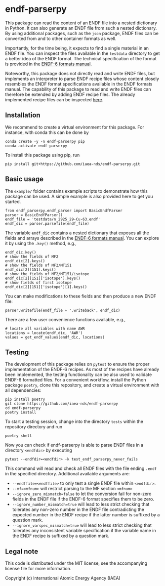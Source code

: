 # endf-parserpy

This package can read the content of an
ENDF file into a nested dictionary in Python.
It can also generate an ENDF file from
such a nested dictionary. By using additional
packages, such as the `json` package, ENDF files
can be converted from and to other container formats
as well.

Importantly, for the time being, it expects to find a single
material in an ENDF file. You can inspect the
files available in the `testdata` directory to
get a better idea of the ENDF format. The technical
specification of the format is provided in the
[ENDF-6 formats manual].

Noteworthy, this package does not directly read
and write ENDF files, but implements an interpreter
to parse ENDF recipe files whose content closely
resembles the ENDF format specifications available
in the ENDF formats manual. The capability of this
package to read and write ENDF files can therefore  be extended by
adding ENDF recipe files. The already implemented recipe files
can be inspected [here](https://github.com/iaea-nds/endf-parserpy/tree/main/endf_parserpy/endf_recipes).

## Installation

We recommend to create a virtual environment for
this package. For instance, with conda this can be done by
```
conda create -y -n endf-parserpy pip
conda activate endf-parserpy
```
To install this package using pip, run
```
pip install git+https://github.com/iaea-nds/endf-parserpy.git
```

## Basic usage

The `example/` folder contains example scripts to
demonstrate how this package can be used.
A simple example is also provided here to get you
started.
```
from endf_parserpy.endf_parser import BasicEndfParser
parser = BasicEndfParser()
endf_file = 'testdata/n_2925_29-Cu-63.endf'
endf_dic = parser.parsefile(endf_file)
```
The variable `endf_dic` contains a nested dictionary that
exposes all the fields and arrays described in
the [ENDF-6 formats manual].
You can explore it by using the `.key()` method, e.g.,
```
endf_dic.key()
# show the fields of MF2
endf_dic[2].keys()
# show the fields of MF2/MT151
endf_dic[2][151].keys()
# show the fields of MF2/MT151/isotope
endf_dic[2][151]['isotope'].keys()
# show fields of first isotope
endf_dic[2][151]['isotope'][1].keys()
```
You can make modifications to these fields and then
produce a new ENDF file:
```
parser.writefile(endf_file + '.writeback', endf_dic)
```

There are a few user convenience functions available, e.g.,
```
# locate all variables with name AWR
locations = locate(endf_dic, 'AWR')
values = get_endf_values(endf_dic, locations)
```

## Testing

The development of this package relies on `pytest` to ensure
the proper implementation of the ENDF-6 recipes. As most of
the recipes have already been implemented, the testing
functionality can be also used to validate ENDF-6 formatted
files. For a convenient workflow, install the Python package
`poetry`, clone this repository, and create a virtual environment
with all dependencies:
```
pip install poetry
git clone https://github.com/iaea-nds/endf-parserpy
cd endf-parserpy
poetry install
```
To start a testing session, change into the directory
`tests` within the repository directory and run
```
poetry shell
```
Now you can check if endf-parserpy is able to parse
ENDF files in a directory `<endfdir>` by executing
```
pytest --endfdir=<endfdir> -k test_endf_parserpy_never_fails
```
This command will read and check all ENDF files
with the file ending `.endf` in the specified directory.
Additional available arguments are:

- `--endffile=<endffile>` to only test a single ENDF file within `<endfdir>`.
- `--mf=<mfnum>` will restrict parsing to the MF section `<mfnum>`
- `--ignore_zero_mismatch=false` to let the conversion fail for non-zero fields in the ENDF file if the ENDF-6 format specifies them to be zero.
- `--ignore_number_mismatch=true` will lead to less strict checking that tolerates any non-zero number in the ENDF file contradicting the expected number
                                  in the ENDF recipe if the latter number is suffixed by a question mark.
- `--ignore_varspec_mismatch=true` will lead to less strict checking that tolerates any inconsistent variable specification if the variable name in the
                              ENDF recipe is suffixed by a question mark.

## Legal note

This code is distributed under the MIT license, see the
accompanying license file for more information.

Copyright (c) International Atomic Energy Agency (IAEA)

[ENDF-6 formats manual]: https://oecd-nea.org/dbdata/data/manual-endf/endf102.pdf
